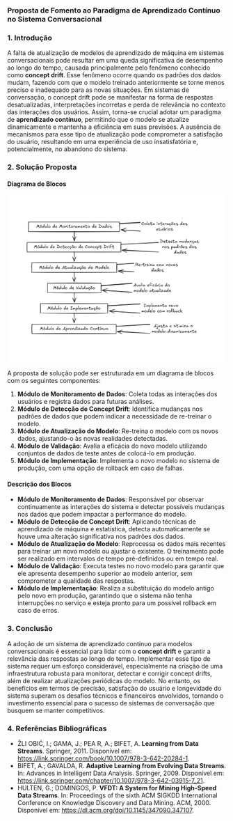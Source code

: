 ### Proposta de Fomento ao Paradigma de Aprendizado Contínuo no Sistema Conversacional

### 1. Introdução

A falta de atualização de modelos de aprendizado de máquina em sistemas conversacionais pode resultar em uma queda significativa de desempenho ao longo do tempo, causada principalmente pelo fenômeno conhecido como **concept drift**. Esse fenômeno ocorre quando os padrões dos dados mudam, fazendo com que o modelo treinado anteriormente se torne menos preciso e inadequado para as novas situações. Em sistemas de conversação, o concept drift pode se manifestar na forma de respostas desatualizadas, interpretações incorretas e perda de relevância no contexto das interações dos usuários. Assim, torna-se crucial adotar um paradigma de **aprendizado contínuo**, permitindo que o modelo se atualize dinamicamente e mantenha a eficiência em suas previsões. A ausência de mecanismos para esse tipo de atualização pode comprometer a satisfação do usuário, resultando em uma experiência de uso insatisfatória e, potencialmente, no abandono do sistema.

### 2. Solução Proposta

#### Diagrama de Blocos

![diagram](diagram.png)


A proposta de solução pode ser estruturada em um diagrama de blocos com os seguintes componentes:

1. **Módulo de Monitoramento de Dados**: Coleta todas as interações dos usuários e registra dados para futuras análises.
2. **Módulo de Detecção de Concept Drift**: Identifica mudanças nos padrões de dados que podem indicar a necessidade de re-treinar o modelo.
3. **Módulo de Atualização do Modelo**: Re-treina o modelo com os novos dados, ajustando-o às novas realidades detectadas.
4. **Módulo de Validação**: Avalia a eficácia do novo modelo utilizando conjuntos de dados de teste antes de colocá-lo em produção.
5. **Módulo de Implementação**: Implementa o novo modelo no sistema de produção, com uma opção de rollback em caso de falhas.

#### Descrição dos Blocos

- **Módulo de Monitoramento de Dados**: Responsável por observar continuamente as interações do sistema e detectar possíveis mudanças nos dados que podem impactar a performance do modelo.
- **Módulo de Detecção de Concept Drift**: Aplicando técnicas de aprendizado de máquina e estatística, detecta automaticamente se houve uma alteração significativa nos padrões dos dados.
- **Módulo de Atualização do Modelo**: Reprocessa os dados mais recentes para treinar um novo modelo ou ajustar o existente. O treinamento pode ser realizado em intervalos de tempo pré-definidos ou em tempo real.
- **Módulo de Validação**: Executa testes no novo modelo para garantir que ele apresenta desempenho superior ao modelo anterior, sem comprometer a qualidade das respostas.
- **Módulo de Implementação**: Realiza a substituição do modelo antigo pelo novo em produção, garantindo que o sistema não tenha interrupções no serviço e esteja pronto para um possível rollback em caso de erros.

### 3. Conclusão

A adoção de um sistema de aprendizado contínuo para modelos conversacionais é essencial para lidar com o **concept drift** e garantir a relevância das respostas ao longo do tempo. Implementar esse tipo de sistema requer um esforço considerável, especialmente na criação de uma infraestrutura robusta para monitorar, detectar e corrigir concept drifts, além de realizar atualizações periódicas do modelo. No entanto, os benefícios em termos de precisão, satisfação do usuário e longevidade do sistema superam os desafios técnicos e financeiros envolvidos, tornando o investimento essencial para o sucesso de sistemas de conversação que busquem se manter competitivos.

### 4. Referências Bibliográficas

- ŽLI OBIĆ, I.; GAMA, J.; PEA R, A.; BIFET, A. **Learning from Data Streams**. Springer, 2011. Disponível em: https://link.springer.com/book/10.1007/978-3-642-20284-1.
- BIFET, A.; GAVALDA, R. **Adaptive Learning from Evolving Data Streams**. In: Advances in Intelligent Data Analysis. Springer, 2009. Disponível em: https://link.springer.com/chapter/10.1007/978-3-642-03915-7_21.
- HULTEN, G.; DOMINGOS, P. **VFDT: A System for Mining High-Speed Data Streams**. In: Proceedings of the sixth ACM SIGKDD International Conference on Knowledge Discovery and Data Mining. ACM, 2000. Disponível em: https://dl.acm.org/doi/10.1145/347090.347107.
